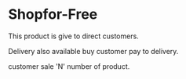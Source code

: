 # Shopfor-Free

This product is give to direct customers.

Delivery also available buy customer pay to delivery.

customer sale 'N' number of product.    
